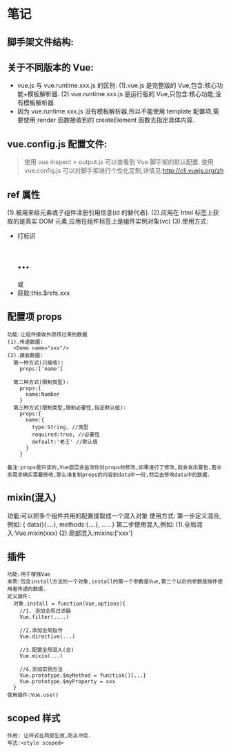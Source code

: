 # 笔记

## 脚手架文件结构:

## 关于不同版本的 Vue:

- vue.js 与 vue.runtime.xxx.js 的区别:
  (1).vue.js 是完整版的 Vue,包含:核心功能+模板解析器.
  (2).vue.runtime.xxx.js 是运行版的 Vue,只包含:核心功能;没有模板解析器.
- 因为 vue.runtime.xxx.js 没有模板解析器,所以不能使用 template 配置项,需要使用 render 函数接收到的 createElement 函数去指定具体内容.

## vue.config.js 配置文件:

> 使用 vue inspect > output.js 可以查看到 Vue 脚手架的默认配置.
> 使用 vue.config.js 可以对脚手架进行个性化定制,详情见:http://cli.vuejs.org/zh

## ref 属性

(1).被用来给元素或子组件注册引用信息(id 的替代者).
(2).应用在 html 标签上获取的是真实 DOM 元素,应用在组件标签上是组件实例对象(vc)
(3).使用方式:

- 打标识<h1 ref="xxx">...</h1> 或 <School ref="xxx"></School>
- 获取:this.\$refs.xxx

## 配置项 props

    功能:让组件接收外部传过来的数据
    (1).传递数据:
      <Demo name="xxx"/>
    (2).接收数据:
      第一种方式(只接收):
        props:['name']

      第二种方式(限制类型):
        props:{
          name:Number
        }
      第三种方式(限制类型,限制必要性,指定默认值):
        props:{
          name:{
            type:String, //类型
            required:true, //必要性
            default:'老王' //默认值
          }
        }

    备注:props是只读的,Vue底层会监测你对props的修改,如果进行了修改,就会发出警告,若业务需求确实需要修改,那么请复制props的内容到data中一份,然后去修改data中的数据.

## mixin(混入)

功能:可以把多个组件共用的配置提取成一个混入对象
使用方式:
第一步定义混合,例如:
{
data(){....},
methods:{....},
.....
}
第二步使用混入,例如:
(1).全局混入:Vue.mixin(xxx)
(2).局部混入:mixins:['xxx']

## 插件

    功能:用于增强Vue
    本质:包含install方法的一个对象,install的第一个参数是Vue,第二个以后的参数是插件使用者传递的数据.
    定义插件:
      对象.install = function(Vue,options){
        //1. 添加全局过滤器
        Vue.filter(....)

        //2.添加全局指令
        Vue.directive(...)

        //3.配置全局混入(合)
        Vue.mixin(...)

        //4.添加实例方法
        Vue.prototype.$myMethod = function(){...}
        Vue.prototype.$myProperty = xxx
      }
    使用插件:Vue.use()

## scoped 样式

    作用: 让样式在局部生效,防止冲突.
    写法:<style scoped>
